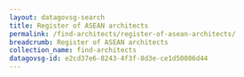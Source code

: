 ```yaml
---
layout: datagovsg-search
title: Register of ASEAN architects
permalink: /find-architects/register-of-asean-architects/
breadcrumb: Register of ASEAN architects
collection_name: find-architects
datagovsg-id: e2cd37e6-8243-4f3f-8d3e-ce1d50086d44
---
```


